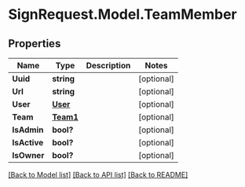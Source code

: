 # SignRequest.Model.TeamMember
## Properties

Name | Type | Description | Notes
------------ | ------------- | ------------- | -------------
**Uuid** | **string** |  | [optional] 
**Url** | **string** |  | [optional] 
**User** | [**User**](User.md) |  | [optional] 
**Team** | [**Team1**](Team1.md) |  | [optional] 
**IsAdmin** | **bool?** |  | [optional] 
**IsActive** | **bool?** |  | [optional] 
**IsOwner** | **bool?** |  | [optional] 

[[Back to Model list]](../README.md#documentation-for-models) [[Back to API list]](../README.md#documentation-for-api-endpoints) [[Back to README]](../README.md)

